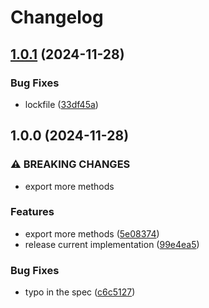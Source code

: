 # Changelog

## [1.0.1](https://github.com/Gozala/merkle-reference/compare/v1.0.0...v1.0.1) (2024-11-28)


### Bug Fixes

* lockfile ([33df45a](https://github.com/Gozala/merkle-reference/commit/33df45a962be403801569283ef2a4c07033f69c9))

## 1.0.0 (2024-11-28)


### ⚠ BREAKING CHANGES

* export more methods

### Features

* export more methods ([5e08374](https://github.com/Gozala/merkle-reference/commit/5e083744b87004d0e69daeda79611d25b176a500))
* release current implementation ([99e4ea5](https://github.com/Gozala/merkle-reference/commit/99e4ea5364fba2d7b29d8bf572946c5cfd2eaef5))


### Bug Fixes

* typo in the spec ([c6c5127](https://github.com/Gozala/merkle-reference/commit/c6c5127a4841c0cdb06b98977f1484c4b06b2675))
